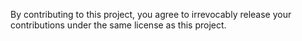 By contributing to this project, you agree to irrevocably release your contributions under the same license as this project.
